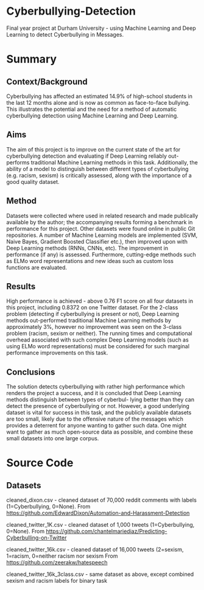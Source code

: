 # Cyberbullying-Detection
Final year project at Durham University - using Machine Learning and Deep Learning to detect Cyberbullying in Messages.

# Summary
## Context/Background 
Cyberbullying has affected an estimated 14.9% of high-school students in the last 12 months alone and is now as common as face-to-face bullying. This illustrates the potential and the need for a method of automatic cyberbullying detection using Machine Learning and Deep Learning.
## Aims
The aim of this project is to improve on the current state of the art for cyberbullying detection and evaluating if Deep Learning reliably out-performs traditional Machine Learning methods in this task. Additionally, the ability of a model to distinguish between different types of cyberbullying (e.g. racism, sexism) is critically assessed, along with the importance of a good quality dataset.
## Method 
Datasets were collected where used in related research and made publically available by the author; the accompanying results forming a benchmark in performance for this project. Other datasets were found online in public Git repositories. A number of Machine Learning models are implemented (SVM, Naive Bayes, Gradient Boosted Classifier etc.), then improved upon with Deep Learning methods (RNNs, CNNs, etc). The improvement in performance (if any) is assessed. Furthermore, cutting-edge methods such as ELMo word representations and new ideas such as custom loss functions are evaluated.
## Results 
High performance is achieved - above 0.76 F1 score on all four datasets in this project, including 0.8372 on one Twitter dataset. For the 2-class problem (detecting if cyberbullying is present or not), Deep Learning methods out-performed traditional Machine Learning methods by approximately 3%, however no improvement was seen on the 3-class problem (racism, sexism or neither). The running times and computational overhead associated with such complex Deep Learning models (such as using ELMo word representations) must be considered for such marginal performance improvements on this task.
## Conclusions 
The solution detects cyberbullying with rather high performance which renders the project a success, and it is concluded that Deep Learning methods distinguish between types of cyberbul- lying better than they can detect the presence of cyberbullying or not. However, a good underlying dataset is vital for success in this task, and the publicly available datasets are too small, likely due to the offensive nature of the messages which provides a deterrent for anyone wanting to gather such data. One might want to gather as much open-source data as possible, and combine these small datasets into one large corpus.


# Source Code
## Datasets
cleaned_dixon.csv - cleaned dataset of 70,000 reddit comments with labels (1=Cyberbullying, 0=None). 
From https://github.com/EdwardDixon/Automation-and-Harassment-Detection

cleaned_twitter_1K.csv - cleaned dataset of 1,000 tweets (1=Cyberbullying, 0=None).
From https://github.com/chantelmariediaz/Predicting-Cyberbulling-on-Twitter

cleaned_twitter_16k.csv - cleaned dataset of 16,000 tweets (2=sexism, 1=racism, 0=neither racism nor sexism
From https://github.com/zeerakw/hatespeech

cleaned_twitter_16k_3class.csv - same dataset as above, except combined sexism and racism labels for binary task
